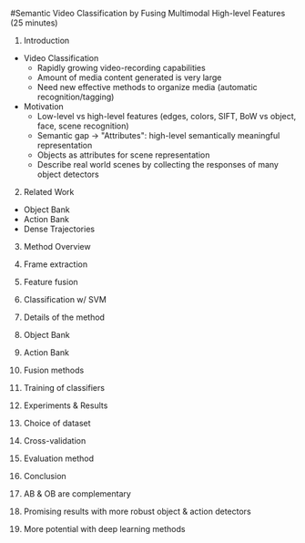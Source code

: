 #Semantic Video Classification by Fusing Multimodal High-level Features (25 minutes)

1. Introduction

 * Video Classification
    * Rapidly growing video-recording capabilities
    * Amount of media content generated is very large
    * Need new effective methods to organize media (automatic recognition/tagging)
 * Motivation
    * Low-level vs high-level features (edges, colors, SIFT, BoW vs object, face, scene recognition)
     * Semantic gap -> "Attributes": high-level semantically meaningful representation
     * Objects as attributes for scene representation
     * Describe real world scenes by collecting the responses of many object detectors
2. Related Work
 * Object Bank
 * Action Bank
 * Dense Trajectories

3. Method Overview
  1. Frame extraction
  2. Feature fusion
  3. Classification w/ SVM

4. Details of the method
  1. Object Bank
  2. Action Bank
  3. Fusion methods
  4. Training of classifiers

5. Experiments & Results
  1. Choice of dataset
  2. Cross-validation
  3. Evaluation method

6. Conclusion
  1. AB & OB are complementary
  2. Promising results with more robust object & action detectors
  3. More potential with deep learning methods
